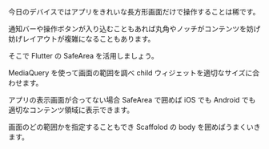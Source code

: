 今日のデバイスではアプリをきれいな長方形画面だけで操作することは稀です。

通知バーや操作ボタンが入り込むこともあれば丸角やノッチがコンテンツを妨げ妨げレイアウトが複雑になることもあります。

そこで Flutter の SafeArea を活用しましょう。

MediaQuery を使って画面の範囲を調べ child ウィジェットを適切なサイズに合わせます。

アプリの表示画面が合ってない場合 SafeArea で囲めば iOS でも Android でも適切なコンテンツ領域に表示できます。

画面のどの範囲かを指定することもでき Scaffolod の body を囲めばうまくいきます。
